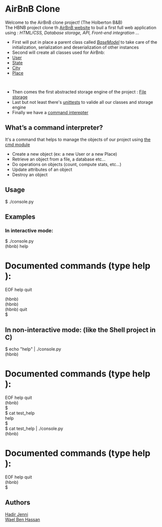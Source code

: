 # AirBnB Clone
Welcome to the AirBnB clone project! (The Holberton B&B) <br />
The HBNB project clone th [AirBnB website](https://www.airbnb.com/) to buil a first full web application using : *HTML/CSS, Database storage, API, Front-end integration ...* <br />
* First will put in place a parent class called [*BaseModel*](https://github.com/JennyHadir/AirBnB_clone/blob/master/models/base_model.py) to take care of the initialization, serialization and deserialization of other instances <br />
* Second will create all classes used for AirBnb: <br />
* [User](https://github.com/JennyHadir/AirBnB_clone/blob/master/models/user.py)
* [State](https://github.com/JennyHadir/AirBnB_clone/blob/master/models/state.py)
* [City](https://github.com/JennyHadir/AirBnB_clone/blob/master/models/city.py)
* [Place](https://github.com/JennyHadir/AirBnB_clone/blob/master/models/place.py)
<br />

* Then comes the first abstracted storage engine of the project : [File storage](https://github.com/JennyHadir/AirBnB_clone/blob/master/models/engine/file_storage.py)
* Last but not least  there's [unittests]() to valide all our classes and storage engine
* Finally we have a [command interepter](https://github.com/JennyHadir/AirBnB_clone/blob/master/console.py)
## What’s a command interpreter? 
It's a command that helps to manage the objects of our project using [the cmd module](https://docs.python.org/3.4/library/cmd.html)
* Create a new object (ex: a new User or a new Place)
* Retrieve an object from a file, a database etc…
* Do operations on objects (count, compute stats, etc…)
* Update attributes of an object
* Destroy an object

## Usage
$ ./console.py

## Examples
### In interactive mode:

$ ./console.py <br />
(hbnb) help <br />

Documented commands (type help <topic>): <br />
========================================
EOF  help  quit <br />

(hbnb) <br />
(hbnb) <br />
(hbnb) quit <br />
$ <br />
## In non-interactive mode: (like the Shell project in C)

$ echo "help" | ./console.py <br />
(hbnb) <br />

Documented commands (type help <topic>): <br />
========================================
EOF  help  quit <br />
(hbnb) <br />
$ <br />
$ cat test_help <br />
help <br />
$ <br />
$ cat test_help | ./console.py <br />
(hbnb) <br />

Documented commands (type help <topic>): <br />
========================================
EOF  help  quit <br />
(hbnb) <br />
$ <br />

## Authors
[Hadir Jenni](https://github.com/JennyHadir) <br />
[Wael Ben Hassan](https://github.com/benhassenwael)
